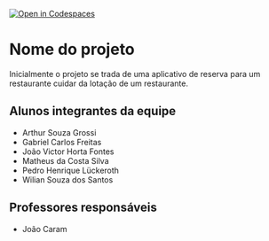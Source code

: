[![Open in Codespaces](https://classroom.github.com/assets/launch-codespace-7f7980b617ed060a017424585567c406b6ee15c891e84e1186181d67ecf80aa0.svg)](https://classroom.github.com/open-in-codespaces?assignment_repo_id=14314830)
# Nome do projeto
Inicialmente o projeto se trada de uma aplicativo de reserva para um restaurante cuidar da lotação de um restaurante.

## Alunos integrantes da equipe

* Arthur Souza Grossi
* Gabriel Carlos Freitas
* João Victor Horta Fontes
* Matheus da Costa Silva
* Pedro Henrique Lückeroth
* Wilian Souza dos Santos

## Professores responsáveis

* João Caram
